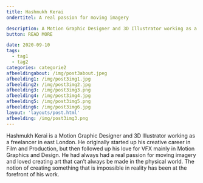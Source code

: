 ```yaml
---
title: Hashmukh Kerai
ondertitel: A real passion for moving imagery

description: A Motion Graphic Designer and 3D Illustrator working as a freelancer in east London.
button: READ MORE

date: 2020-09-10
tags:
  - tag1
  - tag2
categories: categorie2
afbeeldingabout: /img/post3about.jpeg
afbeelding1: /img/post3img1.jpg
afbeelding2: /img/post3img2.jpg
afbeelding3: /img/post3img3.png
afbeelding4: /img/post3img4.jpg
afbeelding5: /img/post3img5.png
afbeelding6: /img/post3img6.jpg
layout: 'layouts/post.html'
afbeelding: /img/post3img3.png
---
```


Hashmukh Kerai is a Motion Graphic Designer and 3D Illustrator working as a freelancer in east London. He originally started up his creative career in Film and Production, but then followed up his love for VFX mainly in Motion Graphics and Design. He had always had a real passion for moving imagery and loved creating art that can’t always be made in the physical world. The notion of creating something that is impossible in reality has been at the forefront of his work.
